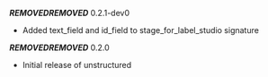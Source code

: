 ***REMOVED******REMOVED*** 0.2.1-dev0

* Added text_field and id_field to stage_for_label_studio signature

***REMOVED******REMOVED*** 0.2.0

* Initial release of unstructured
